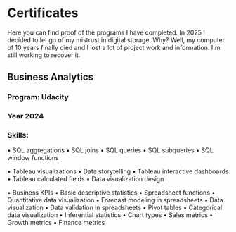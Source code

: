 # Certificates
Here you can find proof of the programs I have completed. In 2025 I decided to let go of my mistrust in digital storage. Why? Well, my computer of 10 years finally died and I lost a lot of project work and information. I'm still working to recover it. 

## Business Analytics
### Program: Udacity 
### Year 2024
### Skills: 
• SQL aggregations • SQL joins • SQL queries • SQL subqueries • SQL window functions

• Tableau visualizations • Data storytelling • Tableau interactive dashboards • Tableau calculated fields • Data visualization design

• Business KPIs • Basic descriptive statistics • Spreadsheet functions • Quantitative data visualization • Forecast modeling in spreadsheets • Data visualization  • Data validation in spreadsheets • Pivot tables • Categorical data visualization • Inferential statistics • Chart types • Sales metrics • Growth metrics • Finance metrics
